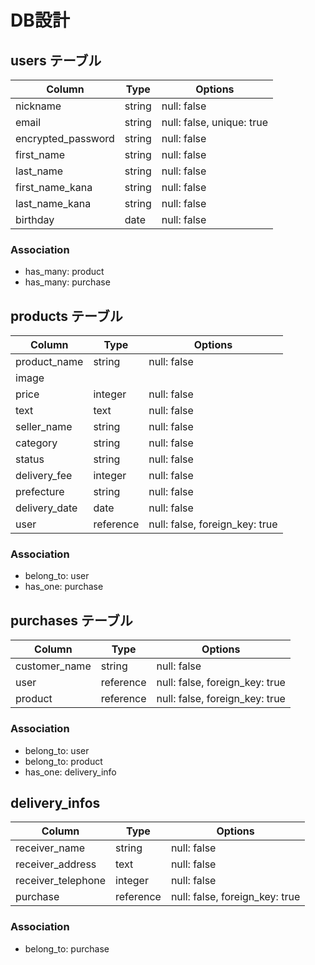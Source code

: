 # DB設計

## users テーブル
|Column                 |Type     |Options                     |
|-----------------------|---------|----------------------------|
|nickname               |string   |null: false                 |
|email                  |string   |null: false, unique: true   |
|encrypted_password     |string   |null: false|
|first_name             |string   |null: false                 |
|last_name              |string   |null: false                 |
|first_name_kana        |string   |null: false                 |
|last_name_kana         |string   |null: false                 |
|birthday               |date     |null: false                 |

### Association
- has_many: product
- has_many: purchase


## products テーブル
|Column                 |Type     |Options                       |
|-----------------------|---------|------------------------------|
|product_name           |string   |null: false                   |
|image                  |         |                   |
|price                  |integer  |null: false                   |
|text                   |text     |null: false                   |
|seller_name            |string   |null: false                   |
|category               |string   |null: false                   |
|status                 |string   |null: false                   |
|delivery_fee           |integer  |null: false                   |
|prefecture             |string   |null: false                   |
|delivery_date          |date     |null: false                   |
|user                   |reference|null: false, foreign_key: true|

### Association
- belong_to: user
- has_one: purchase


## purchases テーブル
|Column                 |Type     |Options                       |
|-----------------------|---------|------------------------------|
|customer_name          |string   |null: false                   |
|user                   |reference|null: false, foreign_key: true|
|product                |reference|null: false, foreign_key: true|

### Association
- belong_to: user
- belong_to: product
- has_one: delivery_info


## delivery_infos
|Column                 |Type     |Options                       |
|-----------------------|---------|------------------------------|
|receiver_name          |string   |null: false                   |
|receiver_address       |text     |null: false                   |
|receiver_telephone     |integer  |null: false                   |
|purchase               |reference|null: false, foreign_key: true|

### Association
- belong_to: purchase

